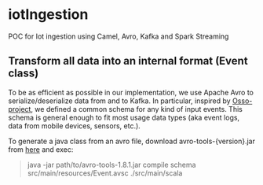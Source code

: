 # iotIngestion
POC for Iot ingestion using Camel, Avro, Kafka and Spark Streaming

## Transform all data into an internal format (Event class) 
To be as efficient as possible in our implementation, we use Apache Avro to serialize/deserialize data from and to Kafka. 
In particular, inspired by [Osso-project](), we defined a common schema for any kind of input events.
This schema is general enough to fit most usage data types (aka event logs, data from mobile devices, sensors, etc.).

To generate a java class from an avro file, download avro-tools-{version}.jar from [here](http://mvnrepository.com/artifact/org.apache.avro/avro-tools/1.8.1) and exec:
> java -jar path/to/avro-tools-1.8.1.jar compile schema src/main/resources/Event.avsc ./src/main/scala
